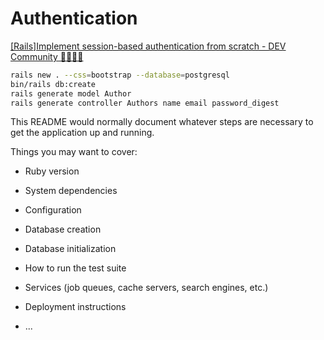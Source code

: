 # Authentication

[[Rails]Implement session-based authentication from scratch - DEV Community 👩‍💻👨‍💻](https://dev.to/k_penguin_sato/rails-implement-session-based-authentication-from-scratch-2631)

```bash
rails new . --css=bootstrap --database=postgresql
bin/rails db:create
rails generate model Author
rails generate controller Authors name email password_digest
```

This README would normally document whatever steps are necessary to get the
application up and running.

Things you may want to cover:

* Ruby version

* System dependencies

* Configuration

* Database creation

* Database initialization

* How to run the test suite

* Services (job queues, cache servers, search engines, etc.)

* Deployment instructions

* ...
